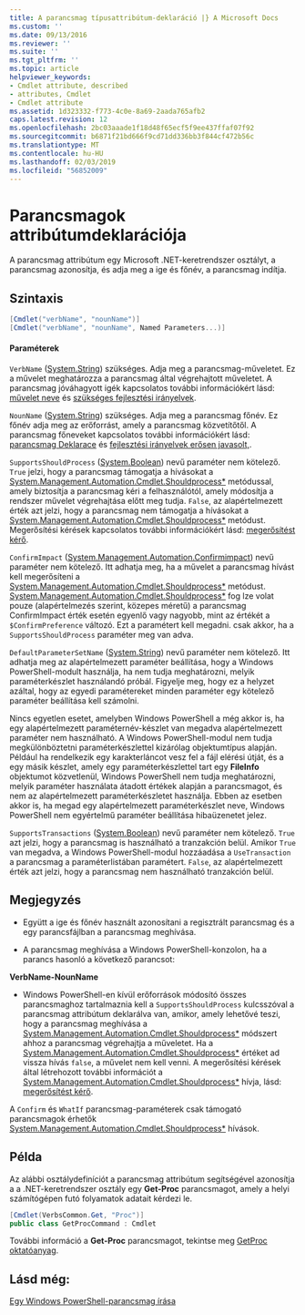 ```yaml
---
title: A parancsmag típusattribútum-deklaráció |} A Microsoft Docs
ms.custom: ''
ms.date: 09/13/2016
ms.reviewer: ''
ms.suite: ''
ms.tgt_pltfrm: ''
ms.topic: article
helpviewer_keywords:
- Cmdlet attribute, described
- attributes, Cmdlet
- Cmdlet attribute
ms.assetid: 1d323332-f773-4c0e-8a69-2aada765afb2
caps.latest.revision: 12
ms.openlocfilehash: 2bc03aaade1f18d48f65ecf5f9ee437ffaf07f92
ms.sourcegitcommit: b6871f21bd666f9cd71dd336bb3f844cf472b56c
ms.translationtype: MT
ms.contentlocale: hu-HU
ms.lasthandoff: 02/03/2019
ms.locfileid: "56852009"
---
```

# <a name="cmdlet-attribute-declaration"></a>Parancsmagok attribútumdeklarációja

A parancsmag attribútum egy Microsoft .NET-keretrendszer osztályt, a parancsmag azonosítja, és adja meg a ige és főnév, a parancsmag indítja.

## <a name="syntax"></a>Szintaxis

```csharp
[Cmdlet("verbName", "nounName")]
[Cmdlet("verbName", "nounName", Named Parameters...)]
```

#### <a name="parameters"></a>Paraméterek

`VerbName` ([System.String](/dotnet/api/System.String)) szükséges. Adja meg a parancsmag-műveletet. Ez a művelet meghatározza a parancsmag által végrehajtott műveletet. A parancsmag jóváhagyott igék kapcsolatos további információkért lásd: [művelet neve](./approved-verbs-for-windows-powershell-commands.md) és [szükséges fejlesztési irányelvek](./required-development-guidelines.md).

`NounName` ([System.String](/dotnet/api/System.String)) szükséges. Adja meg a parancsmag főnév. Ez főnév adja meg az erőforrást, amely a parancsmag közvetítőtől. A parancsmag főneveket kapcsolatos további információkért lásd: [parancsmag Deklarace](./cmdlet-class-declaration.md) és [fejlesztési irányelvek erősen javasolt,](./strongly-encouraged-development-guidelines.md).

`SupportsShouldProcess` ([System.Boolean](/dotnet/api/System.Boolean)) nevű paraméter nem kötelező. `True` jelzi, hogy a parancsmag támogatja a hívásokat a [System.Management.Automation.Cmdlet.Shouldprocess*](/dotnet/api/System.Management.Automation.Cmdlet.ShouldProcess) metódussal, amely biztosítja a parancsmag kéri a felhasználótól, amely módosítja a rendszer művelet végrehajtása előtt meg tudja. `False`, az alapértelmezett érték azt jelzi, hogy a parancsmag nem támogatja a hívásokat a [System.Management.Automation.Cmdlet.Shouldprocess*](/dotnet/api/System.Management.Automation.Cmdlet.ShouldProcess) metódust. Megerősítési kérések kapcsolatos további információkért lásd: [megerősítést kérő](./requesting-confirmation-from-cmdlets.md).

`ConfirmImpact` ([System.Management.Automation.Confirmimpact](/dotnet/api/System.Management.Automation.ConfirmImpact)) nevű paraméter nem kötelező. Itt adhatja meg, ha a művelet a parancsmag hívást kell megerősíteni a [System.Management.Automation.Cmdlet.Shouldprocess*](/dotnet/api/System.Management.Automation.Cmdlet.ShouldProcess) metódust. [System.Management.Automation.Cmdlet.Shouldprocess*](/dotnet/api/System.Management.Automation.Cmdlet.ShouldProcess) fog lze volat pouze (alapértelmezés szerint, közepes méretű) a parancsmag ConfirmImpact érték esetén egyenlő vagy nagyobb, mint az értékét a `$ConfirmPreference` változó. Ezt a paramétert kell megadni. csak akkor, ha a `SupportsShouldProcess` paraméter meg van adva.

`DefaultParameterSetName` ([System.String](/dotnet/api/System.String)) nevű paraméter nem kötelező. Itt adhatja meg az alapértelmezett paraméter beállítása, hogy a Windows PowerShell-modult használja, ha nem tudja meghatározni, melyik paraméterkészlet használandó próbál. Figyelje meg, hogy ez a helyzet azáltal, hogy az egyedi paramétereket minden paraméter egy kötelező paraméter beállítása kell számolni.

Nincs egyetlen esetet, amelyben Windows PowerShell a még akkor is, ha egy alapértelmezett paraméternév-készlet van megadva alapértelmezett paraméter nem használható. A Windows PowerShell-modul nem tudja megkülönböztetni paraméterkészlettel kizárólag objektumtípus alapján. Például ha rendelkezik egy karakterláncot vesz fel a fájl elérési útját, és a egy másik készlet, amely egy paraméterkészlettel tart egy **FileInfo** objektumot közvetlenül, Windows PowerShell nem tudja meghatározni, melyik paraméter használata átadott értékek alapján a parancsmagot, és nem az alapértelmezett paraméterkészletet használja. Ebben az esetben akkor is, ha megad egy alapértelmezett paraméterkészlet neve, Windows PowerShell nem egyértelmű paraméter beállítása hibaüzenetet jelez.

`SupportsTransactions` ([System.Boolean](/dotnet/api/System.Boolean)) nevű paraméter nem kötelező. `True` azt jelzi, hogy a parancsmag is használható a tranzakción belül. Amikor `True` van megadva, a Windows PowerShell-modul hozzáadása a `UseTransaction` a parancsmag a paraméterlistában paramétert. `False`, az alapértelmezett érték azt jelzi, hogy a parancsmag nem használható tranzakción belül.

## <a name="remarks"></a>Megjegyzés

- Együtt a ige és főnév használt azonosítani a regisztrált parancsmag és a egy parancsfájlban a parancsmag meghívása.

- A parancsmag meghívása a Windows PowerShell-konzolon, ha a parancs hasonló a következő parancsot:

**VerbName-NounName**

- Windows PowerShell-en kívül erőforrások módosító összes parancsmaghoz tartalmaznia kell a `SupportsShouldProcess` kulcsszóval a parancsmag attribútum deklarálva van, amikor, amely lehetővé teszi, hogy a parancsmag meghívása a [System.Management.Automation.Cmdlet.Shouldprocess*](/dotnet/api/System.Management.Automation.Cmdlet.ShouldProcess) módszert ahhoz a parancsmag végrehajtja a műveletet. Ha a [System.Management.Automation.Cmdlet.Shouldprocess*](/dotnet/api/System.Management.Automation.Cmdlet.ShouldProcess) értéket ad vissza hívás `false`, a művelet nem kell venni. A megerősítési kérések által létrehozott további információt a [System.Management.Automation.Cmdlet.Shouldprocess*](/dotnet/api/System.Management.Automation.Cmdlet.ShouldProcess) hívja, lásd: [megerősítést kérő](./requesting-confirmation-from-cmdlets.md).

A `Confirm` és `WhatIf` parancsmag-paraméterek csak támogató parancsmagok érhetők [System.Management.Automation.Cmdlet.Shouldprocess*](/dotnet/api/System.Management.Automation.Cmdlet.ShouldProcess) hívások.

## <a name="example"></a>Példa

Az alábbi osztálydefiníciót a parancsmag attribútum segítségével azonosítja a a .NET-keretrendszer osztály egy **Get-Proc** parancsmagot, amely a helyi számítógépen futó folyamatok adatait kérdezi le.

```csharp
[Cmdlet(VerbsCommon.Get, "Proc")]
public class GetProcCommand : Cmdlet
```

További információ a **Get-Proc** parancsmagot, tekintse meg [GetProc oktatóanyag](./getproc-tutorial.md).

## <a name="see-also"></a>Lásd még:

[Egy Windows PowerShell-parancsmag írása](./writing-a-windows-powershell-cmdlet.md)
